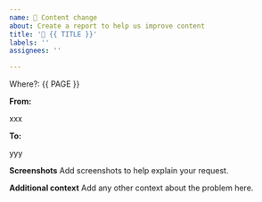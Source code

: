```yaml
---
name: 📄 Content change
about: Create a report to help us improve content
title: '📄 {{ TITLE }}'
labels: ''
assignees: ''

---
```


Where?: {{ PAGE }}

**From:**

  xxx

**To:**

  yyy

**Screenshots**
Add screenshots to help explain your request.

**Additional context**
Add any other context about the problem here.
